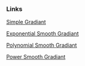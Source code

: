 ### Links

[Simple Gradiant](Grad.html)

[Exponential Smooth Gradiant](expSmoothGrad.html)

[Polynomial Smooth Gradiant](polySmoothGrad.html)

[Power Smooth Gradiant](powerSmoothGrad.html)
  
